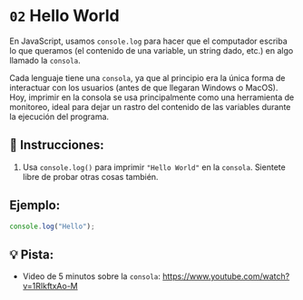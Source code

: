 # `02` Hello World

En JavaScript, usamos `console.log` para hacer que el computador escriba lo que queramos (el contenido de una variable, un string dado, etc.) en algo llamado la `consola`.

Cada lenguaje tiene una `consola`, ya que al principio era la única forma de interactuar con los usuarios (antes de que llegaran Windows o MacOS). Hoy, imprimir en la consola se usa principalmente como una herramienta de monitoreo, ideal para dejar un rastro del contenido de las variables durante la ejecución del programa.

## 📝 Instrucciones:

1. Usa `console.log()` para imprimir `"Hello World"` en la `consola`. Sientete libre de probar otras cosas también.

## Ejemplo:

```js
console.log("Hello");
```

## 💡 Pista:

+ Video de 5 minutos sobre la `consola`:
https://www.youtube.com/watch?v=1RlkftxAo-M